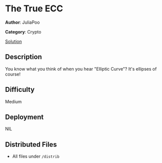 # The True ECC

**Author**: JuliaPoo

**Category**: Crypto

[Solution](solve/solve.sage)

## Description

You know what you think of when you hear "Elliptic Curve"? It's ellipses of course!

## Difficulty

Medium

## Deployment

NIL

## Distributed Files

- All files under `/distrib`
